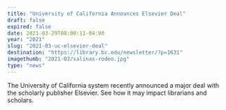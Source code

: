 ```yaml
---
title: "University of California Announces Elsevier Deal"
draft: false
expired: false
date: 2021-03-29T00:00:11-04:00
year: "2021"
slug: "2021-03-uc-elsevier-deal"
destination: "https://library.bc.edu/newsletter/?p=1631"
imagethumb: "2021-03/salinas-rodeo.jpg"
type: "news"
---
```


The University of California system recently announced a major deal with the scholarly publisher Elsevier. See how it may impact librarians and scholars.
